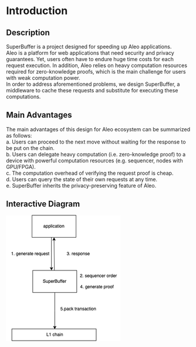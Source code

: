 # Introduction

## Description 
  SuperBuffer is a project designed for speeding up Aleo applications.      
  Aleo is a platform for web applications that need security and privacy guarantees.
Yet, users often have to endure huge time costs for each request execution. In addition, Aleo relies on heavy computation resources required for zero-knowledge proofs, which is the main challenge for users with weak computation power.       
  In order to address aforementioned problems, we design SuperBuffer, a middleware to cache these requests and substitute for executing these computations.
 ## Main Advantages
  The main advantages of this design for Aleo ecosystem can be summarized as follows:      
a. Users can proceed to the next move without waiting for the response to be put on the chain.      
b. Users can delegate heavy computation (i.e. zero-knowledge proof) to a device with powerful computation resources (e.g. sequencer, nodes with GPU/FPGA).     
c. The computation overhead of verifying the request proof is cheap.    
d. Users can query the state of their own requests at any time.     
e. SuperBuffer inherits the privacy-preserving feature of Aleo.
 ## Interactive Diagram
![image](https://github.com/superbuffers/introduction/blob/main/diagram/fundament.png)
